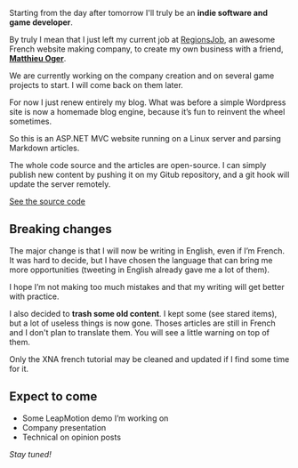 ﻿Starting from the day after tomorrow I'll truly be an **indie software and game developer**.

By truly I mean that I just left my current job at [RegionsJob](http://www.regionsjob.com), an awesome French website making company, to create my own business with a friend, **[Matthieu Oger](http://www.twitter.com/yiashen)**.

We are currently working on the company creation and on several game projects to start. I will come back on them later.

For now I just renew entirely my blog. What was before a simple Wordpress site is now a homemade blog engine, because it’s fun to reinvent the wheel sometimes.

So this is an ASP.NET MVC website running on a Linux server and parsing Markdown articles.

The whole code source and the articles are open-source. I can simply publish new content by pushing it on my Gitub repository, and a git hook will update the server remotely.

<a href="http://github.com/Valryon/portfolio" class="btn btn-primary">See the source code</a>

## Breaking changes

The major change is that I will now be writing in English, even if I’m French. It was hard to decide, but I have chosen the language that can bring me more opportunities (tweeting in English already gave me a lot of them).

I hope I’m not making too much mistakes and that my writing will get better with practice.

I also decided to **trash some old content**. I kept some (see stared items), but a lot of useless things is now gone. Thoses articles are still in French and I don't plan to translate them. You will see a little warning on top of them.

Only the XNA french tutorial may be cleaned and updated if I find some time for it.

## Expect to come
-	Some LeapMotion demo I’m working on
-	Company presentation
-	Technical on opinion posts

*Stay tuned!*


